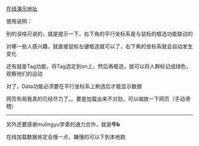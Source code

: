 [在线演示地址](https://seriousaa.github.io/SDU-VIS-DIY/)

使用说明：

别的没啥可说的，就是提示一下，右下角的平行坐标系是与鼠标的框选功能联动的

对哪一些人感兴趣，就直接鼠标左键框选就可以了，右下角的坐标系就会自动发生变化

还有就是Tag功能，将Tag选定到on上，然后再框选，就可以将人群标记成绿色，观察他们的运动

对了，Data功能必须要在平行坐标系上刷选后才能显示数据

网页布局我真的已经尽力了。。要是加载出来不对劲，可以缩放一下网页（手动滑稽）

---

另外还要感谢mulingyu学弟的通力合作，就是**牛b**

在线加载数据肯定会慢一点，嫌慢的可以下到本地跑
